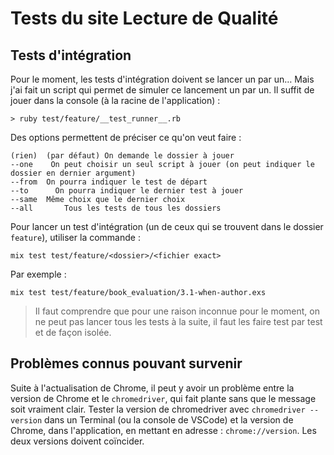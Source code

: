 # Tests du site Lecture de Qualité

## Tests d'intégration

Pour le moment, les tests d'intégration doivent se lancer un par un… Mais j'ai fait un script qui permet de simuler ce lancement un par un. Il suffit de jouer dans la console (à la racine de l'application) : 

~~~
> ruby test/feature/__test_runner__.rb
~~~

Des options permettent de préciser ce qu'on veut faire : 

~~~
(rien)  (par défaut) On demande le dossier à jouer
--one    On peut choisir un seul script à jouer (on peut indiquer le dossier en dernier argument)
--from  On pourra indiquer le test de départ
--to      On pourra indiquer le dernier test à jouer
--same  Même choix que le dernier choix
--all       Tous les tests de tous les dossiers
~~~


Pour lancer un test d'intégration (un de ceux qui se trouvent dans le dossier `feature`), utiliser la commande :

~~~
mix test test/feature/<dossier>/<fichier exact>
~~~

Par exemple : 

~~~
mix test test/feature/book_evaluation/3.1-when-author.exs
~~~

> Il faut comprendre que pour une raison inconnue pour le moment, on ne peut pas lancer tous les tests à la suite, il faut les faire test par test et de façon isolée.

## Problèmes connus pouvant survenir

Suite à l'actualisation de Chrome, il peut y avoir un problème entre la version de Chrome et le `chromedriver`, qui fait plante sans que le message soit vraiment clair. Tester la version de chromedriver avec `chromedriver --version` dans un Terminal (ou la console de VSCode) et la version de Chrome, dans l'application, en mettant en adresse : `chrome://version`. Les deux versions doivent coïncider.
